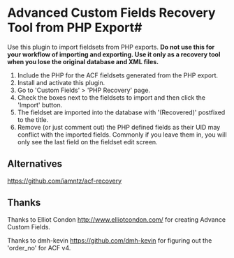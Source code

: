 # Advanced Custom Fields Recovery Tool from PHP Export#

Use this plugin to import fieldsets from PHP exports. <strong>Do not use this for your workflow of importing and exporting. Use it only as a recovery tool when you lose the original database and XML files.</strong>

1. Include the PHP for the ACF fieldsets generated from the PHP export.
2. Install and activate this plugin.
3. Go to 'Custom Fields' > 'PHP Recovery' page.
4. Check the boxes next to the fieldsets to import and then click the 'Import' button.
5. The fieldset are imported into the database with '(Recovered)' postfixed to the title.
6. Remove (or just comment out) the PHP defined fields as their UID may conflict with the imported fields. Commonly if you leave them in, you will only see the last field on the fieldset edit screen.

## Alternatives ##

https://github.com/iamntz/acf-recovery

## Thanks ##

Thanks to Elliot Condon http://www.elliotcondon.com/ for creating Advance Custom Fields.

Thanks to dmh-kevin https://github.com/dmh-kevin for figuring out the 'order_no' for ACF v4.